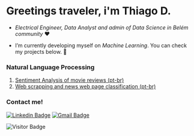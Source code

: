 # Greetings traveler, i'm Thiago D.

- *Electrical Engineer, Data Analyst and admin of Data Science in Belém community* :heart: 

- I’m currently developing myself on *Machine Learning*. You can check my projects below. 🌱

### Natural Language Processing 

1. [Sentiment Analysis of movie reviews (pt-br)](https://github.com/Thiagodcfarias/Projetos-Data-Science/tree/main/NLP/analise_sentimento_imdb) 
2. [Web scrapping and news web page classification (pt-br)](https://github.com/Thiagodcfarias/Projetos-Data-Science/tree/main/NLP/Globo_news_web_page_classification)

### Contact me! 
[![Linkedin Badge](https://img.shields.io/badge/-LinkedIn-black?logo=Linkedin&logoColor=white&color=blue)](https://www.linkedin.com/in/thiagodcfarias/)
[![Gmail Badge](https://img.shields.io/badge/-Gmail-black?logo=Gmail&logoColor=white&color=red&link=mailto:thiagodcfarias1@gmail.com)](mailto:thiagodcfarias1@gmail.com)

![Visitor Badge](https://visitor-badge.laobi.icu/badge?page_id=thiagodcfarias.thiagodcfarias)
